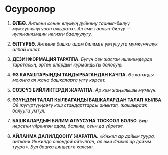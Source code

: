
# Осуроолор

1. **ӨЛБӨ.**
    *Анткени сенин өлүмүң дүйнөнү таанып-билүү мүмкүнчүлүгүнөн ажыратат. Ал эми таанып-билүү — нуллианизмдин негизги баалуулугу.*

2. **ӨЛТҮРБӨ.**
    *Анткени башка адам билимге умтулууга мүмкүнчүлүк албай калат.*

3. **ДЕЗИНФОРМАЦИЯ ТАРАТПА.**
    *Бүгүн сен жалган ишенимдерди таратасың, эртең алардын курмандыгы болосуң.*

4. **ӨЗ КАРАШТАРЫҢДЫ ТАНДЫРБАГАНДАН КАЧПА.**
    *Өз катаңды моюнга ал жана башкаларга үлгү көрсөт.*

5. **СӨЗСҮЗ БИЙЛИКТЕРДИ ЖАРАТПА.**
    *Ар ким жаңылышы мүмкүн.*

6. **ӨЗҮҢДӨН ТАЛАП КЫЛБАГАНДЫ БАШКАЛАРДАН ТАЛАП КЫЛБА.**
    *Ой жүгүртүүңдөгү кош стандарттарды аныктап, жакшыраак болууга умтул.*

7. **БАШКАЛАРДЫН БИЛИМ АЛУУСУНА ТОСКООЛ БОЛБО.**
    *Бир нерсени үйрөнгөн адам, балким, сени да үйрөтөт.*

8. **АЙЛАНМА ДАЛИЛДӨӨНҮ ЖАРАТПА.**
    *«Инжил ар дайым туура, анткени Инжилде ошондой айтылган, ал эми Инжил ар дайым туура». Бул башка диндерге калсын.*
